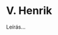 <!-- ======================================================================
--- Search engine
title:          V. Henrik
keywords:       V. Henrik, Shakespeare, királydráma
description:    William Shakespeare: V. Henrik.
--- Menu system
order:          50
text:           V. Henrik
hidden:         false
umbel:          false
--- Page properties
id:             /histories/henry-v
document:       
layout:         layout-2-left
$-left:         play-list
======================================================================= -->

# V. Henrik

Leírás...
